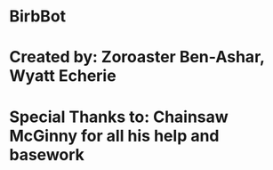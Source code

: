 # BirbBot
# Created by: Zoroaster Ben-Ashar, Wyatt Echerie
# Special Thanks to: Chainsaw McGinny for all his help and basework
